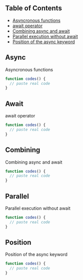 ## Table of Contents

- [Asyncronous functions](#async)
- [await operator](#await)
- [Combining async and await](#combining)
- [Parallel execution without await](#parallel)
- [Position of the async keyword](#position)

## Async

Asyncronous functions

```js
function codes() {
  // paste real code
}
```

## Await

await operator

```js
function codes() {
  // paste real code
}
```

## Combining

Combining async and await

```js
function codes() {
  // paste real code
}
```

## Parallel

Parallel execution without await

```js
function codes() {
  // paste real code
}
```

## Position

Position of the async keyword

```js
function codes() {
  // paste real code
}
```
